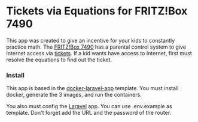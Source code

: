 # Tickets via Equations for FRITZ!Box 7490

This app was created to give an incentive for your kids to constantly practice math. The [FRITZ!Box 7490](https://en.avm.de/products/fritzbox/fritzbox-7490/) has a parental control system to give Internet access via [tickets](https://en.avm.de/service/fritzbox/fritzbox-7490/knowledge-base/publication/show/8_Restricting-Internet-access-using-parental-controls/). If a kid wants have access to Internet, first must resolve the equations to find out the ticket.

### Install

This app is based in the [docker-laravel-app](https://github.com/morrizon/docker-mysql-laravel) template. You must install docker, generate the 3 images, and run the containers.

You also must config the [Laravel](https://laravel.com/) app. You can use .env.example as template. Don't forget add the URL and the password of the router.
